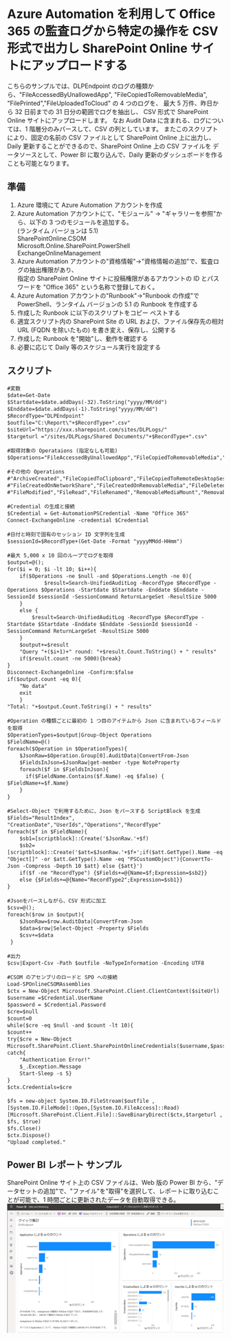 # Azure Automation を利用して Office 365 の監査ログから特定の操作を CSV 形式で出力し SharePoint Online サイトにアップロードする
こちらのサンプルでは、DLPEndpoint のログの種類から、"FileAccessedByUnallowedApp", "FileCopiedToRemovableMedia", "FilePrinted","FileUploadedToCloud" の 4 つのログを、
最大 5 万件、昨日から 32 日前までの 31 日分の範囲でログを抽出し、 CSV 形式で SharePoint Online サイトにアップロードします。
なお Audit Data に含まれる、ログについては、1 階層分のみパースして、CSV の列としています。
またこのスクリプトにより、固定の名前の CSV ファイルとして SharePoint Online 上に出力し、 Daily 更新することができるので、SharePoint Online 上の CSV ファイルを
データソースとして、Power BI に取り込んで、Daily 更新のダッシュボードを作ることも可能となります。

## 準備
1. Azure 環境にて Azure Automation アカウントを作成
2. Azure Automation アカウントにて、"モジュール" -> "ギャラリーを参照"から、以下の 3 つのモジュールを追加する。   
(ランタイム バージョンは 5.1)   
  SharePointOnline.CSOM    
  Microsoft.Online.SharePoint.PowerShell   
  ExchangeOnlineManagement   
3. Azure Automation アカウントの"資格情報"->"資格情報の追加"で、監査ログの抽出権限があり、   
  指定の SharePoint Online サイトに投稿権限があるアカウントの ID とパスワードを "Office 365" という名称で登録しておく。
4. Azure Automation アカウントの"Runbook"->"Runbook の作成"で PowerShell、ランタイム バージョンの 5.1 の Runbook を作成する
5. 作成した Runbook に以下のスクリプトをコピー ペストする
6. 適宜スクリプト内の SharePoint Site の URL および、ファイル保存先の相対 URL (FQDN を除いたもの) を書き変え、保存し、公開する
7. 作成した Runbook を"開始"し、動作を確認する
8. 必要に応じて Daily 等のスケジュール実行を設定する

## スクリプト
```
#変数
$date=Get-Date
$Startdate=$date.addDays(-32).ToString("yyyy/MM/dd")
$Enddate=$date.addDays(-1).ToString("yyyy/MM/dd")
$RecordType="DLPEndpoint"
$outfile="C:\Report\"+$RecordType+".csv"
$siteUrl="https://xxx.sharepoint.com/sites/DLPLogs/"
$targeturl ="/sites/DLPLogs/Shared Documents/"+$RecordType+".csv"

#取得対象の Operataions (指定なしも可能)
$Operations="FileAccessedByUnallowedApp","FileCopiedToRemovableMedia","FilePrinted","FileUploadedToCloud"

#その他の Operations
#"ArchiveCreated","FileCopiedToClipboard","FileCopiedToRemoteDesktopSession","FileCreated",
#"FileCreatedOnNetworkShare","FileCreatedOnRemovableMedia","FileDeleted","FileDownloadedFromBrowser",
#"FileModified","FileRead","FileRenamed","RemovableMediaMount","RemovableMediaUnmount"

#Credential の生成と接続
$Credential = Get-AutomationPSCredential -Name "Office 365"
Connect-ExchangeOnline -credential $Credential

#日付と時刻で固有のセッション ID 文字列を生成
$sessionId=$RecordType+(Get-Date -Format "yyyyMMdd-HHmm")

#最大 5,000 x 10 回のループでログを取得
$output=@();
for($i = 0; $i -lt 10; $i++){
	if($Operations -ne $null -and $Operations.Length -ne 0){
    		$result=Search-UnifiedAuditLog -RecordType $RecordType -Operations $Operations -Startdate $Startdate -Enddate $Enddate -SessionId $sessionId -SessionCommand ReturnLargeSet -ResultSize 5000
	}
	else {
		$result=Search-UnifiedAuditLog -RecordType $RecordType -Startdate $Startdate -Enddate $Enddate -SessionId $sessionId -SessionCommand ReturnLargeSet -ResultSize 5000
	}
    $output+=$result
    "Query "+($i+1)+" round: "+$result.Count.ToString() + " results"
    if($result.count -ne 5000){break}
}
Disconnect-ExchangeOnline -Confirm:$false
if($output.count -eq 0){
	"No data"
	exit
	}
"Total: "+$output.Count.ToString() + " results"
    
#Operation の種類ごとに最初の 1 つ目のアイテムから Json に含まれているフィールドを取得
$OperationTypes=$output|Group-Object Operations
$FieldName=@()
foreach($Operation in $OperationTypes){
    $JsonRaw=$Operation.Group[0].AuditData|ConvertFrom-Json
    $FieldsInJson=$JsonRaw|get-member -type NoteProperty
    foreach($f in $FieldsInJson){
      if($FieldName.Contains($f.Name) -eq $false) { $FieldName+=$f.Name}
    }
}

#Select-Object で利用するために、Json をパースする ScriptBlock を生成
$Fields="ResultIndex", "CreationDate","UserIds","Operations","RecordType"
foreach($f in $FieldName){
    $sb1=[scriptblock]::Create('$JsonRaw.'+$f)
    $sb2=[scriptblock]::Create('$att=$JsonRaw.'+$f+';if($att.GetType().Name -eq "Object[]" -or $att.GetType().Name -eq "PSCustomObject"){ConvertTo-Json -Compress -Depth 10 $att} else {$att}')
    if($f -ne "RecordType") {$Fields+=@{Name=$f;Expression=$sb2}}
    else {$Fields+=@{Name="RecordType2";Expression=$sb1}}
}

#Jsonをパースしながら、CSV 形式に加工
$csv=@();
foreach($row in $output){
    $JsonRaw=$row.AuditData|ConvertFrom-Json
    $data=$row|Select-Object -Property $Fields
    $csv+=$data
 }

#出力
$csv|Export-Csv -Path $outfile -NoTypeInformation -Encoding UTF8

#CSOM のアセンブリのロードと SPO への接続
Load-SPOnlineCSOMAssemblies
$ctx = New-Object Microsoft.SharePoint.Client.ClientContext($siteUrl)
$username =$Credential.UserName
$password = $Credential.Password
$cre=$null
$count=0
while($cre -eq $null -and $count -lt 10){
$count++
try{$cre = New-Object Microsoft.SharePoint.Client.SharePointOnlineCredentials($username,$password)}
catch{
    "Authentication Error!"
    $_.Exception.Message
    Start-Sleep -s 5}
}
$ctx.Credentials=$cre

$fs = new-object System.IO.FileStream($outfile ,[System.IO.FileMode]::Open,[System.IO.FileAccess]::Read)
[Microsoft.SharePoint.Client.File]::SaveBinaryDirect($ctx,$targeturl , $fs, $true)
$fs.Close()
$ctx.Dispose()
"Upload completed."
```
## Power BI レポート サンプル
SharePoint Online サイト上の CSV ファイルは、Web 版の Power BI から、"データセットの追加"で、"ファイル"を"取得"を選択して、レポートに取り込むことが可能で、1 時間ごとに更新されたデータを自動取得できる。
![サンプル](img/PowerBI_EDLP.png)

